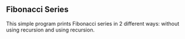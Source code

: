 ## Fibonacci Series

This simple program prints Fibonacci series in 2 different ways: without using recursion and using recursion.